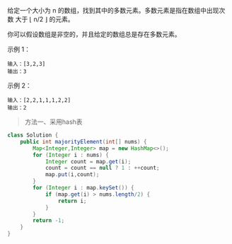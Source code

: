 给定一个大小为 n 的数组，找到其中的多数元素。多数元素是指在数组中出现次数 大于 ⌊ n/2 ⌋ 的元素。

你可以假设数组是非空的，并且给定的数组总是存在多数元素。

 

示例 1：

```
输入：[3,2,3]
输出：3
```

示例 2：

```
输入：[2,2,1,1,1,2,2]
输出：2
```

> 方法一、采用hash表

```java
class Solution {
    public int majorityElement(int[] nums) {
        Map<Integer,Integer> map = new HashMap<>();
        for (Integer i : nums) {
            Integer count = map.get(i);
            count = count == null ? 1 : ++count;
            map.put(i,count);
        }
        for (Integer i : map.keySet()) {
            if (map.get(i) > nums.length/2) {
                return i;
            }
        }
        return -1;
    }
}
```









